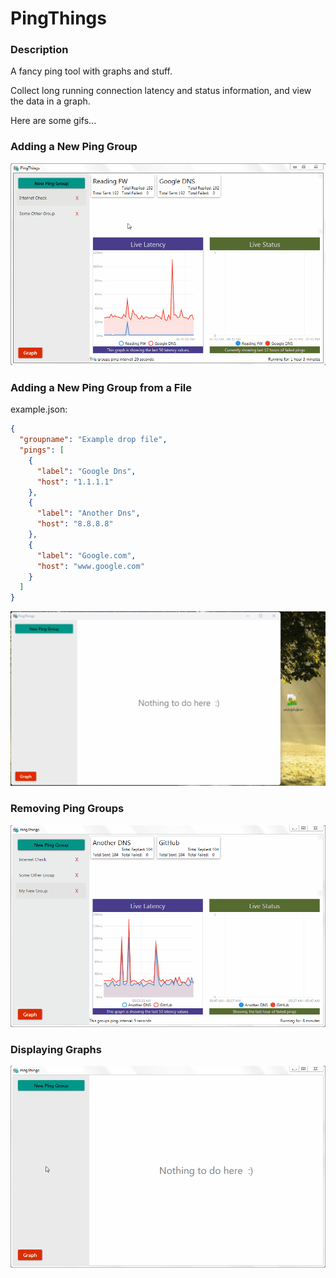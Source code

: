 # PingThings
<h3>Description</h3>
A fancy ping tool with graphs and stuff. 

Collect long running connection latency and status information, and view the data in a graph.

Here are some gifs...

<h3>Adding a New Ping Group</h3>

![Adding Ping Groups](gifs/AddPingGroup.gif)

<h3>Adding a New Ping Group from a File</h3>

example.json:
```json
{
  "groupname": "Example drop file",
  "pings": [
    {
	  "label": "Google Dns",
	  "host": "1.1.1.1"
	},
	{
	  "label": "Another Dns",
	  "host": "8.8.8.8"
	},
	{
	  "label": "Google.com",
	  "host": "www.google.com"
	}
  ]
}
```

![Adding Ping Group from File](gifs/AddPingGroupWithDrop.gif)

<h3>Removing Ping Groups</h3>

![Removing Ping Groups](gifs/RemoveGroups.gif)

<h3>Displaying Graphs</h3>

![Displaying Graphs](gifs/DisplayGraphs.gif)
